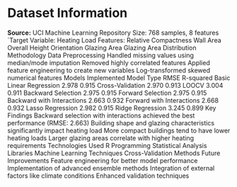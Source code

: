 # Dataset Information
<b>Source:</b> UCI Machine Learning Repository
Size: 768 samples, 8 features
`Target Variable: Heating Load
Features:
Relative Compactness
Wall Area
Overall Height
Orientation
Glazing Area
Glazing Area Distribution
Methodology
Data Preprocessing
Handled missing values using median/mode imputation
Removed highly correlated features
Applied feature engineering to create new variables
Log-transformed skewed numerical features
Models Implemented
Model Type	RMSE	R-squared
Basic Linear Regression	2.978	0.915
Cross-Validation	2.970	0.913
LOOCV	3.004	0.911
Backward Selection	2.975	0.915
Forward Selection	2.975	0.915
Backward with Interactions	2.663	0.932
Forward with Interactions	2.668	0.932
Lasso Regression	2.982	0.915
Ridge Regression	3.245	0.899
Key Findings
Backward selection with interactions achieved the best performance (RMSE: 2.663)
Building shape and glazing characteristics significantly impact heating load
More compact buildings tend to have lower heating loads
Larger glazing areas correlate with higher heating requirements
Technologies Used
R Programming
Statistical Analysis Libraries
Machine Learning Techniques
Cross-Validation Methods
Future Improvements
Feature engineering for better model performance
Implementation of advanced ensemble methods
Integration of external factors like climate conditions
Enhanced validation techniques
